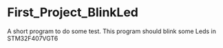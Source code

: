 # First_Project_BlinkLed
A short program to do some test. 
This program should blink some Leds in STM32F407VGT6
